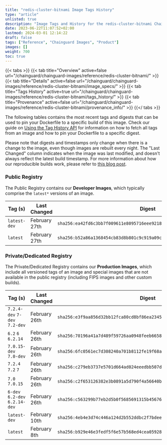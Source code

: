 ```yaml
---
title: "redis-cluster-bitnami Image Tags History"
type: "article"
unlisted: true
description: "Image Tags and History for the redis-cluster-bitnami Chainguard Image"
date: 2023-06-22T11:07:52+02:00
lastmod: 2024-03-01 12:14:22
draft: false
tags: ["Reference", "Chainguard Images", "Product"]
images: []
weight: 700
toc: true
---
```


{{< tabs >}}
{{< tab title="Overview" active=false url="/chainguard/chainguard-images/reference/redis-cluster-bitnami/" >}}
{{< tab title="Details" active=false url="/chainguard/chainguard-images/reference/redis-cluster-bitnami/image_specs/" >}}
{{< tab title="Tags History" active=true url="/chainguard/chainguard-images/reference/redis-cluster-bitnami/tags_history/" >}}
{{< tab title="Provenance" active=false url="/chainguard/chainguard-images/reference/redis-cluster-bitnami/provenance_info/" >}}
{{</ tabs >}}

The following tables contains the most recent tags and digests that can be used to pin your Dockerfile to a specific build of this image. Check our guide on [Using the Tag History API](/chainguard/chainguard-images/using-the-tag-history-api/) for information on how to fetch all tags from an image and how to pin your Dockerfile to a specific digest.

Please note that digests and timestamps only change when there is a change to the image, even though images are rebuilt every night. The "Last Changed" column indicates when the image was last modified, and doesn't always reflect the latest build timestamp. For more information about how our reproducible builds work, please refer to [this blog post](https://www.chainguard.dev/unchained/reproducing-chainguards-reproducible-image-builds).

### Public Registry
The Public Registry contains our **Developer Images**, which typically comprise the `latest*` versions of an image.

| Tag (s)       | Last Changed  | Digest                                                                    |
|---------------|---------------|---------------------------------------------------------------------------|
|  `latest-dev` | February 27th | `sha256:ea42fd6c3bb7f009611e8095716eee92183f0342c4bc22222e112aaeeb84e6b5` |
|  `latest`     | February 27th | `sha256:b52a86a1368454cb83d8b801c9c919a09cdcc7587b6ca9d825c0c9f44a8b842e` |


### Private/Dedicated Registry
The Private/Dedicated Registry contains our **Production Images**, which include all versioned tags of an image and special images that are not available in the public registry (including FIPS images and other custom builds).

| Tag (s)                         | Last Changed  | Digest                                                                    |
|---------------------------------|---------------|---------------------------------------------------------------------------|
|  `7.2.4-dev` `7-dev` `7.2-dev`  | February 26th | `sha256:e3f9aa856d32bb12fca80cd8bf86ea23457b3973965f876f214529f407698546` |
|  `6.2` `6` `6.2.14`             | February 26th | `sha256:70196a41a7d489f59726aa0948feeb66582ee8d64f9b86a34ebdc628174175ce` |
|  `7.0.15-dev` `7.0-dev`         | February 26th | `sha256:6fc0561ec7d308240a701b8112fe19f68aa5dd13c72084ae71092cf844f1c13c` |
|  `7.2.4` `7.2` `7`              | February 26th | `sha256:c279eb3737e5701d664ad024eeedbb507d4d587c78ef5a3c079c82d829dde153` |
|  `7.0` `7.0.15`                 | February 26th | `sha256:c2f653126382e3b0891a5d790f4a56640b812cdcb86516fbb4dc04fdc7d0091c` |
|  `6-dev` `6.2-dev` `6.2.14-dev` | February 26th | `sha256:c563299b77eb2d5b0f5685691315b45676fd39e4373af283d2d6a5a20cbf010a` |
|  `latest-dev`                   | February 10th | `sha256:4eb4e3d74c446a124d2b552ddbc2f7bdeeb17fea42d6fbba7fc1ee391cc7e4f3` |
|  `latest`                       | February 8th  | `sha256:b929e46e3fedf5f6e57b568ed4cea0592854a426e360e0a54ac83e79bcab8aa3` |

